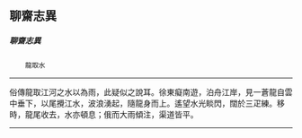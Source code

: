 

## 聊齋志異

##### 聊齋志異
　　`龍取水`

* * *

俗傳龍取江河之水以為雨，此疑似之說耳。徐東癡南遊，泊舟江岸，見一蒼龍自雲中垂下，以尾攪江水，波浪湧起，隨龍身而上。遙望水光睒閃，闊於三疋練。移時，龍尾收去，水亦頓息；俄而大雨傾注，渠道皆平。

* * *

